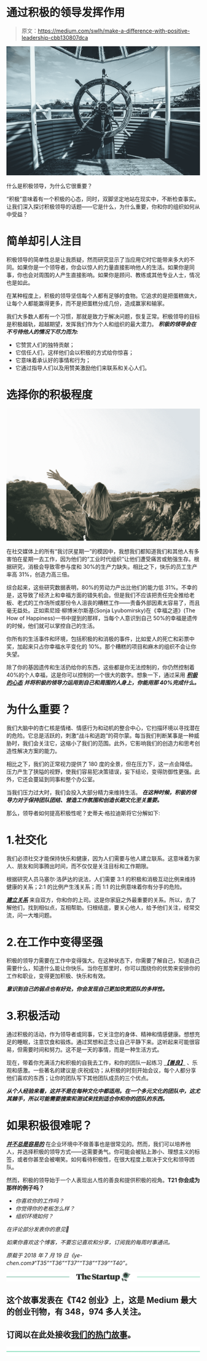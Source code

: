 # 通过积极的领导发挥作用

> 原文：<https://medium.com/swlh/make-a-difference-with-positive-leadership-cbb130807dca>

![](img/1f6a71b065d24ead3ec668c94898c274.png)

什么是积极领导，为什么它很重要？

“积极”意味着有一个积极的心态，同时，双脚坚定地站在现实中，不断检查事实。让我们深入探讨积极领导的话题——它是什么，为什么重要，你和你的组织如何从中受益？

# 简单却引人注目

积极领导的简单性总是让我质疑，然而研究显示了当应用它时它能带来多大的不同。如果你是一个领导者，你会以惊人的力量直接影响他人的生活。如果你是同事，你也会对周围的人产生直接影响。如果你是顾问、教练或其他专业人士，情况也是如此。

在某种程度上，积极的领导坚信每个人都有足够的食物。它追求的是把蛋糕做大，让每个人都能赢得更多，而不是把蛋糕分成几份，造成赢家和输家。

我们大多数人都有一个习惯，那就是致力于解决问题，恢复正常。积极领导的目标是积极越轨，超越期望，发挥我们作为个人和组织的最大潜力。 ***积极的领导会在不亏待他人的情况下尽力而为:***

*   它赞赏人们的独特贡献；
*   它信任人们，这样他们会以积极的方式给你惊喜；
*   它意味着承认好的事情和行为；
*   它通过指导人们以及用赞美激励他们来联系和关心人们。

# 选择你的积极程度

![](img/7220909b7131d2744866feeec8b52802.png)

在社交媒体上的所有“我讨厌星期一”的模因中，我想我们都知道我们和其他人有多害怕在星期一去工作，因为他们的“工业时代组织”让他们遭受痛苦或勉强生存。根据研究，消极会导致零参与度和 30%的生产力缺失。相比之下，快乐的员工生产率高 31%，创造力高三倍。

综合起来，这些研究数据表明，80%的劳动力产出比他们的能力低 31%。不幸的是，这导致了经济上和幸福方面的错失机会。但是我们不应该把责任完全推给老板、老式的工作场所或那份令人沮丧的糟糕工作——责备外部因素太容易了，而且毫无益处。正如索尼娅·柳博米尔斯基(Sonja Lyubomirsky)在《幸福之道》(The How of Happiness)一书中提到的那样，当每个人意识到自己 50%的幸福是遗传的时候，他们就可以掌控自己的生活。

你所有的生活事件和环境，包括积极的和消极的事件，比如爱人的死亡和彩票中奖，加起来只占你幸福水平变化的 10%。那个糟糕的项目和麻木的组织不会让你失望。

除了你的基因遗传和生活扔给你的东西，这些都是你无法控制的，你仍然控制着 40%的个人幸福，这是你可以控制的一个很大的数字。想象一下，通过采用 [***积极的心态***](https://ye-chen.com/what-consumes-your-mind-controls-your-life/) ***并将积极的领导力运用到自己和周围的人身上，你能用那 40%完成什么。***

# 为什么重要？

我们大脑中的杏仁核是情绪、情感行为和动机的整合中心，它扫描环境以寻找潜在的危险。它总是活跃的，刺激“战斗和逃跑”的荷尔蒙。每当我们判断某事是一种威胁时，我们会关注它，这缩小了我们的范围。此外，它影响我们的创造力和思考创造性解决方案的能力。

相比之下，我们的正常视力提供了 180 度的全景，但在压力下，这一点会降低。压力产生了狭隘的视野，使我们容易犯决策错误，妄下结论，变得防御性更强。此外，它还会蔓延到同事和整个办公室。

当我们压力过大时，我们会投入大部分精力来维持生活。 ***在这种时候，积极的领导力对于保持团队团结、营造工作氛围和创造长期文化至关重要。***

那么，领导者如何提高积极性呢？史蒂夫·格拉迪斯将它分解如下:

# 1.社交化

我们必须社交才能保持快乐和健康，因为人们需要与他人建立联系。这意味着为家人、朋友和同事腾出时间，而不仅仅是关注目标和工作期限。

根据研究人员马塞尔·洛萨达的说法，人们需要 3:1 的积极和消极互动比例来维持健康的关系；2:1 的比例产生浅关系；而 1:1 的比例意味着你有分手的危险。

[***建立关系***](https://ye-chen.com/vulnerability-a-hero-in-disguise/) 来自双方，你和你的上司。这是你家庭之外最重要的关系。所以，去了解他们，找到相似点，互相帮助。归根结底，要关心他人，给予他们关注，经常交流，问一大堆问题。

# 2.在工作中变得坚强

积极的领导力需要在工作中变得强大。在这种状态下，你需要了解自己，知道自己需要什么，知道什么能让你快乐。当你在那里时，你可以围绕你的优势来安排你的工作和职业，变得更加积极、快乐和有效。

***意识到自己的弱点也有好处，你会发现自己更加欣赏团队的多样性。***

# 3.积极活动

通过积极的活动，作为领导者或同事，它关注您的身体、精神和情感健康。想想充足的睡眠，注意饮食和锻炼。通过冥想和正念让自己平静下来。这听起来可能很容易，但需要时间和努力。这不是一天的事情，而是一种生活方式。

现在，带着你充满活力和积极的自我去工作，和你的团队一起练习 [***【善良】***](https://ye-chen.com/dealing-with-toxic-family-members/) 、乐观和感激。一些著名的建议是:庆祝成功；从积极的时刻开始会议，每个人都分享他们喜欢的东西；让你的团队写下其他团队成员的三个优点。

***从个人经验来看，这并不是在每种文化中都适用。在一个多元文化的团队中，这尤其棘手，所以可能需要搜索和测试来找到适合你和你的团队的东西。***

# 如果积极很难呢？

[***并不总是容易的***](https://ye-chen.com/positivity-doesnt-come-naturally-its-hard-work/) 在企业环境中不做善事也是很常见的。然而，我们可以培养他人，并选择积极的领导方式——这需要勇气。你可能会被贴上渺小、理想主义的标签，或者你甚至会被嘲笑。如何看待积极性，在很大程度上取决于文化和领导团队。

然而，积极的领导始于一个人表现出人性的善良和提供积极的视角。**T21 你会成为那样的例子吗？**

*   *你喜欢你的工作吗？*
*   *你觉得你的老板怎么样？*
*   *组织环境如何？*

*在评论部分发表你的意见🙂*

*如果你喜欢这个博客，不要忘记喜欢和分享，订阅我的每周时事通讯。*

*原载于 2018 年 7 月 19 日《ye-chen.com》“T35”“T36”“T37”“T38”“T39”“T40”。*

[![](img/308a8d84fb9b2fab43d66c117fcc4bb4.png)](https://medium.com/swlh)

## 这个故事发表在《T42 创业》上，这是 Medium 最大的创业刊物，有 348，974 多人关注。

## 订阅以在此处接收[我们的热门故事](http://growthsupply.com/the-startup-newsletter/)。

[![](img/b0164736ea17a63403e660de5dedf91a.png)](https://medium.com/swlh)